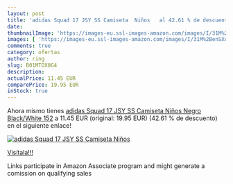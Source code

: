 ```yaml
---
layout: post
title: 'adidas Squad 17 JSY SS Camiseta  Niños   al 42.61 % de descuento'
date: 
thumbnailImage: 'https://images-eu.ssl-images-amazon.com/images/I/31M%2BenSXurL._SL200_.jpg'
images: [ 'https://images-eu.ssl-images-amazon.com/images/I/31M%2BenSXurL._SL200_.jpg' ]
comments: true
category: ofertas
author: ring
slug: B01MTOX0G4
description:
actualPrice: 11.45 EUR
comparePrice: 19.95 EUR
inStock: true
---
```


Ahora mismo tienes [adidas Squad 17 JSY SS Camiseta  Niños  Negro  Black/White   152](https://www.amazon.es/dp/B01MTOX0G4/?tag=tolees-21) a 11.45 EUR (original: 19.95 EUR) (42.61 %  de descuento) en el siguiente enlace!

[![adidas Squad 17 JSY SS Camiseta  Niños  ](https://images-eu.ssl-images-amazon.com/images/I/31M%2BenSXurL._SL200_.jpg)](https://www.amazon.es/dp/B01MTOX0G4/?tag=tolees-21)

[Visítala!!!](https://www.amazon.es/dp/B01MTOX0G4/?tag=tolees-21)

Links participate in Amazon Associate program and might generate a comission on qualifying sales
